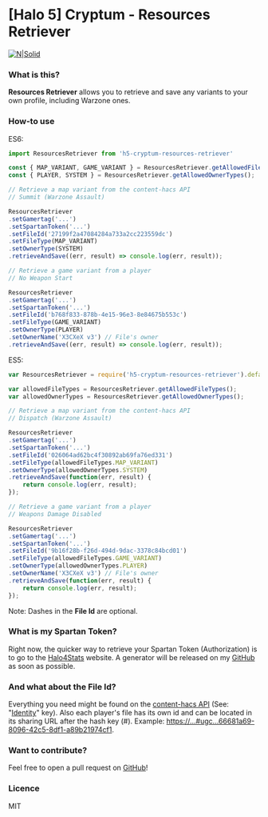 # [Halo 5] Cryptum - Resources Retriever

[![N|Solid](http://i.imgur.com/5nHw7xr.png)](https://www.twitter.com/_SuckMyLuck)
### What is this?
**Resources Retriever** allows you to retrieve and save any variants to your own profile, including Warzone ones.

### How-to use
ES6:
```javascript
import ResourcesRetriever from 'h5-cryptum-resources-retriever'

const { MAP_VARIANT, GAME_VARIANT } = ResourcesRetriever.getAllowedFileTypes();
const { PLAYER, SYSTEM } = ResourcesRetriever.getAllowedOwnerTypes();

// Retrieve a map variant from the content-hacs API
// Summit (Warzone Assault)

ResourcesRetriever
.setGamertag('...')
.setSpartanToken('...') 
.setFileId('27199f2a47084284a733a2cc223559dc')
.setFileType(MAP_VARIANT)
.setOwnerType(SYSTEM)
.retrieveAndSave((err, result) => console.log(err, result));

// Retrieve a game variant from a player
// No Weapon Start

ResourcesRetriever
.setGamertag('...')
.setSpartanToken('...')
.setFileId('b768f833-878b-4e15-96e3-8e84675b553c')
.setFileType(GAME_VARIANT)
.setOwnerType(PLAYER)
.setOwnerName('X3CXeX v3') // File's owner
.retrieveAndSave((err, result) => console.log(err, result));

```

ES5:
```javascript
var ResourcesRetriever = require('h5-cryptum-resources-retriever').default;

var allowedFileTypes = ResourcesRetriever.getAllowedFileTypes();
var allowedOwnerTypes = ResourcesRetriever.getAllowedOwnerTypes();

// Retrieve a map variant from the content-hacs API
// Dispatch (Warzone Assault)

ResourcesRetriever
.setGamertag('...')
.setSpartanToken('...') 
.setFileId('026064ad62bc4f30892ab69fa76ed331')
.setFileType(allowedFileTypes.MAP_VARIANT)
.setOwnerType(allowedOwnerTypes.SYSTEM)
.retrieveAndSave(function(err, result) {
	return console.log(err, result);
});

// Retrieve a game variant from a player
// Weapons Damage Disabled

ResourcesRetriever
.setGamertag('...')
.setSpartanToken('...')
.setFileId('9b16f28b-f26d-494d-9dac-3378c84bcd01')
.setFileType(allowedFileTypes.GAME_VARIANT)
.setOwnerType(allowedOwnerTypes.PLAYER)
.setOwnerName('X3CXeX v3') // File's owner
.retrieveAndSave(function(err, result) {
	return console.log(err, result);
});

```

Note: Dashes in the **File Id** are optional.

### What is my Spartan Token?
Right now, the quicker way to retrieve your Spartan Token (Authorization) is to go to the [Halo4Stats](https://halo4stats.halowaypoint.com/oauth/spartanToken) website. A generator will be released on my [GitHub](https://github.com/Alexis-Bize/h5-cryptum-spartantoken-generator) as soon as possible.

### And what about the File Id?
Everything you need might be found on the [content-hacs API](https://content-hacs.svc.halowaypoint.com/contents/GameVariantDefinition) (See: "[Identity](https://content-hacs.svc.halowaypoint.com/content/guid-27199f2a-4708-4284-a733-a2cc223559dc)" key). Also each player's file has its own id and can be located in its sharing URL after the hash key (#). Example: [https://...#ugc...66681a69-8096-42c5-8df1-a89b21974cf1](https://www.halowaypoint.com/en-us/games/halo-5-guardians/xbox-one/game-variants?lastModifiedFilter=Everything&sortOrder=BookmarkCount&page=1&gamertag=X3CXeX%20v3#ugc_halo-5-guardians_xbox-one_gamevariant_X3CXeX%20v3_66681a69-8096-42c5-8df1-a89b21974cf1).

### Want to contribute?
Feel free to open a pull request on [GitHub](https://github.com/Alexis-Bize/h5-cryptum-resources-retriever)!

### Licence
MIT